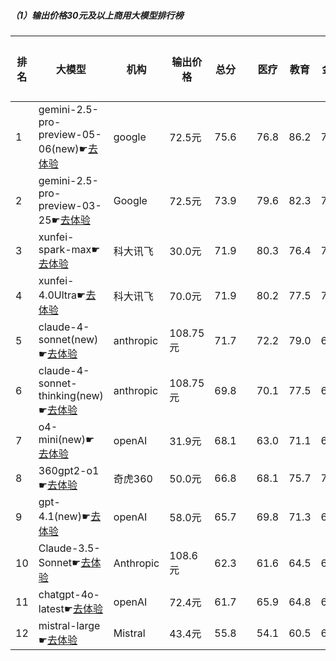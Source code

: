 ##### （1）输出价格30元及以上商用大模型排行榜
|排名|大模型|机构|输出价格|总分| |医疗|教育|金融|法律|行政公务|心理健康|推理与数学计算|语言与指令遵从|
|---|-----|---|-------|---|-|----|---|---|---|------|-------|-----------|------------|
|1|gemini-2.5-pro-preview-05-06(new)☛[去体验](https://nonelinear.com/static/modelcompare.html?type=proprietary)|google|72.5元|75.6| |        76.8|86.2|73.1|53.3|        90.0|56.2|        89.0|79.8|
|2|gemini-2.5-pro-preview-03-25☛[去体验](https://nonelinear.com/static/modelcompare.html?type=proprietary)|Google|72.5元|73.9| |        79.6|82.3|72.3|53.3|        90.0|46.1|        86.7|80.6|
|3|xunfei-spark-max☛[去体验](https://nonelinear.com/static/modelcompare.html?type=proprietary)|科大讯飞|30.0元|71.9| |        80.3|76.4|75.0|65.3|        70.4|71.5|        60.4|75.9|
|4|xunfei-4.0Ultra☛[去体验](https://nonelinear.com/static/modelcompare.html?type=proprietary)|科大讯飞|70.0元|71.9| |        80.2|77.5|75.2|64.0|        70.1|72.3|        60.0|75.7|
|5|claude-4-sonnet(new)☛[去体验](https://nonelinear.com/static/modelcompare.html?type=proprietary)|anthropic|108.75元|71.7| |        72.2|79.0|69.1|46.7|        90.0|57.5|        75.5|84.0|
|6|claude-4-sonnet-thinking(new)☛[去体验](https://nonelinear.com/static/modelcompare.html?type=proprietary)|anthropic|108.75元|69.8| |        70.1|77.5|68.1|46.7|        80.0|53.8|        79.4|82.4|
|7|o4-mini(new)☛[去体验](https://nonelinear.com/static/modelcompare.html?type=proprietary)|openAI|31.9元|68.1| |        63.0|71.1|66.5|36.7|        90.0|45.0|        91.0|81.5|
|8|360gpt2-o1☛[去体验](https://nonelinear.com/static/modelcompare.html?type=proprietary)|奇虎360|50.0元|66.8| |        68.1|75.7|70.2|47.7|        70.4|66.1|        67.3|69.1|
|9|gpt-4.1(new)☛[去体验](https://nonelinear.com/static/modelcompare.html?type=proprietary)|openAI|58.0元|65.7| |        69.8|71.3|66.1|56.7|        60.0|53.8|        69.0|79.1|
|10|Claude-3.5-Sonnet☛[去体验](https://nonelinear.com/static/modelcompare.html?type=proprietary)|Anthropic|108.6元|62.3| |        61.6|64.5|68.0|50.9|        80.0|30.1|        63.6|79.9|
|11|chatgpt-4o-latest☛[去体验](https://nonelinear.com/static/modelcompare.html?type=proprietary)|openAI|72.4元|61.7| |        65.9|64.8|64.9|37.0|        57.1|64.5|        63.6|76.1|
|12|mistral-large☛[去体验](https://nonelinear.com/static/modelcompare.html?type=proprietary)|Mistral|43.4元|55.8| |        54.1|60.5|60.9|32.6|        60.2|49.4|        58.4|70.5|
    

